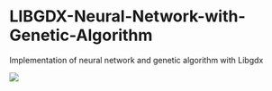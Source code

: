 # LIBGDX-Neural-Network-with-Genetic-Algorithm
Implementation of neural network and genetic algorithm with Libgdx

![](doodlejump.gif)
